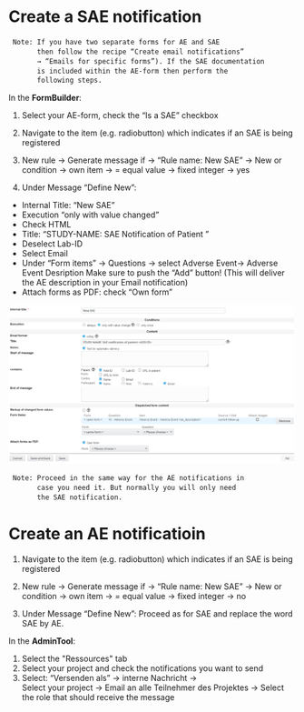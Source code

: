 # Create a SAE notification

``` diff
 Note: If you have two separate forms for AE and SAE 
       then follow the recipe “Create email notifications” 
       → “Emails for specific forms”). If the SAE documentation
       is included within the AE-form then perform the 
       following steps.
```

In the **FormBuilder**:


1. Select your AE-form, check the “Is a SAE” checkbox

2. Navigate to the item (e.g. radiobutton) which indicates if an SAE is being registered

3. New rule → Generate message if  → “Rule name: New SAE” → New or condition → own item → = equal value → fixed integer → yes

4. Under Message “Define New”:

  * Internal Title: “New SAE”
  * Execution “only with value changed”
  * Check HTML
  * Title:  “STUDY-NAME: SAE Notification of Patient <ADD-ID>”
  * Deselect Lab-ID
  * Select Email
  * Under “Form items” →  Questions → select Adverse Event→ Adverse Event Desription
  Make sure to push the “Add” button! (This will deliver the AE description in your Email notification)
  * Attach forms as PDF: check “Own form” 

![sae_notification](fig/ae_sae_form_notification.png)
  
``` diff
 Note: Proceed in the same way for the AE notifications in 
       case you need it. But normally you will only need 
       the SAE notification.
 ```

# Create an AE notificatioin

1. Navigate to the item (e.g. radiobutton) which indicates if an SAE is being registered

2. New rule → Generate message if  → “Rule name: New SAE” → New or condition → own item → = equal value → fixed integer → no

3. Under Message “Define New”: Proceed as for SAE and replace the word SAE by AE.

 
In the **AdminTool**:

1. Select the "Ressources" tab
2. Select your project and check the notifications you want to send
3. Select: “Versenden als” →  interne Nachricht →  
Select your project →  Email an alle Teilnehmer des Projektes →  Select the role that should receive the message

  
